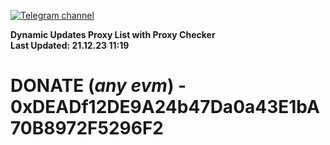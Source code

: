 [![Telegram channel](https://img.shields.io/endpoint?url=https://runkit.io/damiankrawczyk/telegram-badge/branches/master?url=https://t.me/n4z4v0d)](https://t.me/n4z4v0d) 

**Dynamic Updates Proxy List with Proxy Checker**  
**Last Updated: 21.12.23 11:19**

# DONATE (_any evm_) - 0xDEADf12DE9A24b47Da0a43E1bA70B8972F5296F2
